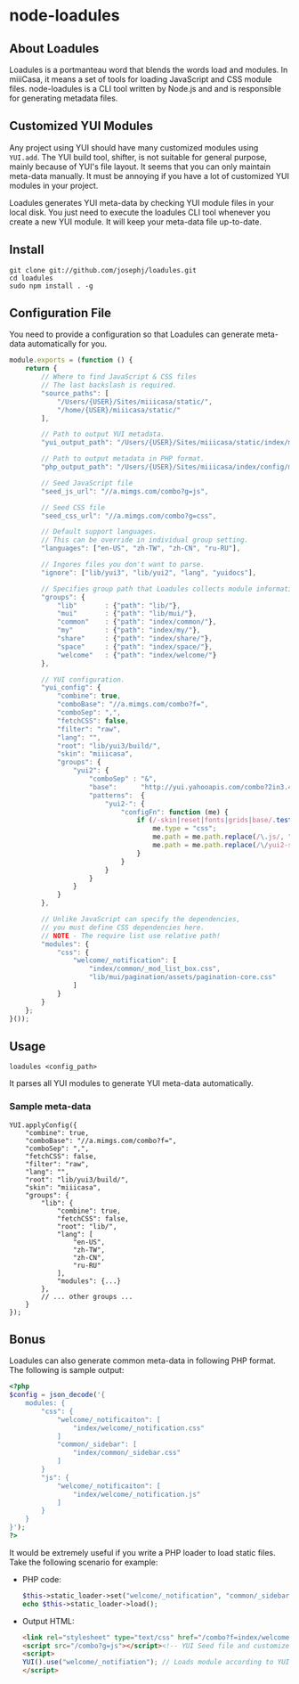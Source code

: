 node-loadules
==============

## About Loadules

Loadules is a portmanteau word that blends the words load and modules.
In miiiCasa, it means a set of tools for loading JavaScript and CSS module files.
node-loadules is a CLI tool written by Node.js and and is responsible for 
generating metadata files.

## Customized YUI Modules

Any project using YUI should have many customized modules using `YUI.add`.
The YUI build tool, shifter, is not suitable for general purpose, mainly
because of YUI's file layout. It seems that you can only maintain meta-data
manually. It must be annoying if you have a lot of customized YUI modules
in your project. 

Loadules generates YUI meta-data by checking YUI module files in your
local disk. You just need to execute the loadules CLI tool whenever
you create a new YUI module. It will keep your meta-data file up-to-date.

## Install

```
git clone git://github.com/josephj/loadules.git
cd loadules
sudo npm install . -g
```

## Configuration File

You need to provide a configuration so that Loadules can generate meta-data automatically for you.

```javascript
module.exports = (function () {
    return {
        // Where to find JavaScript & CSS files
        // The last backslash is required.
        "source_paths": [
            "/Users/{USER}/Sites/miiicasa/static/",
            "/home/{USER}/miiicasa/static/"
        ],

        // Path to output YUI metadata.
        "yui_output_path": "/Users/{USER}/Sites/miiicasa/static/index/metadata.js",

        // Path to output metadata in PHP format.
        "php_output_path": "/Users/{USER}/Sites/miiicasa/index/config/metadata.php",

        // Seed JavaScript file
        "seed_js_url": "//a.mimgs.com/combo?g=js",

        // Seed CSS file
        "seed_css_url": "//a.mimgs.com/combo?g=css",

        // Default support languages.
        // This can be override in individual group setting.
        "languages": ["en-US", "zh-TW", "zh-CN", "ru-RU"],

        // Ingores files you don't want to parse.
        "ignore": ["lib/yui3", "lib/yui2", "lang", "yuidocs"],

        // Specifies group path that Loadules collects module information.
        "groups": {
            "lib"       : {"path": "lib/"},
            "mui"       : {"path": "lib/mui/"},
            "common"    : {"path": "index/common/"},
            "my"        : {"path": "index/my/"},
            "share"     : {"path": "index/share/"},
            "space"     : {"path": "index/space/"},
            "welcome"   : {"path": "index/welcome/"}
        },

        // YUI configuration.
        "yui_config": {
            "combine": true,
            "comboBase": "//a.mimgs.com/combo?f=",
            "comboSep": ",",
            "fetchCSS": false,
            "filter": "raw",
            "lang": "",
            "root": "lib/yui3/build/",
            "skin": "miiicasa",
            "groups": {
                "yui2": {
                    "comboSep" : "&",
                    "base":      "http://yui.yahooapis.com/combo?2in3.4/2.9.0/build/",
                    "patterns":  {
                        "yui2-": {
                            "configFn": function (me) {
                                if (/-skin|reset|fonts|grids|base/.test(me.name)) {
                                    me.type = "css";
                                    me.path = me.path.replace(/\.js/, ".css");
                                    me.path = me.path.replace(/\/yui2-skin/, "/assets/skins/sam/yui2-skin");
                                }
                            }
                        }
                    }
                }
            }
        },

        // Unlike JavaScript can specify the dependencies,
        // you must define CSS dependencies here.
        // NOTE - The require list use relative path!
        "modules": {
            "css": {
                "welcome/_notification": [
                    "index/common/_mod_list_box.css",
                    "lib/mui/pagination/assets/pagination-core.css"
                ]
            }
        }
    };
}());

```

## Usage

```
loadules <config_path>
```

It parses all YUI modules to generate YUI meta-data automatically.

### Sample meta-data 

```
YUI.applyConfig({
    "combine": true,
    "comboBase": "//a.mimgs.com/combo?f=",
    "comboSep": ",",
    "fetchCSS": false,
    "filter": "raw",
    "lang": "",
    "root": "lib/yui3/build/",
    "skin": "miiicasa",
    "groups": {
        "lib": {
            "combine": true,
            "fetchCSS": false,
            "root": "lib/",
            "lang": [
                "en-US",
                "zh-TW",
                "zh-CN",
                "ru-RU"
            ],
            "modules": {...}
        },
        // ... other groups ...
    }
});

```

## Bonus

Loadules can also generate common meta-data in following PHP format.
The following is sample output:

```php
<?php
$config = json_decode('{
    modules: {
        "css": {
            "welcome/_notificaiton": [
                "index/welcome/_notification.css"
            ]
            "common/_sidebar": [
                "index/common/_sidebar.css"
            ]
        }
        "js": {
            "welcome/_notificaiton": [
                "index/welcome/_notification.js"
            ]
        }
    }
}');
?>
```

It would be extremely useful if you write a PHP loader to load static files.
Take the following scenario for example:

* PHP code:

    ```php
    $this->static_loader->set("welcome/_notification", "common/_sidebar");
    echo $this->static_loader->load();
    ```

* Output HTML:

    ```html
    <link rel="stylesheet" type="text/css" href="/combo?f=index/welcome/_notification.css,index/common/_sidebar.css">
    <script src="/combo?g=js"></script><!-- YUI Seed file and customized meta-data -->
    <script>
    YUI().use("welcome/_notifiation"); // Loads module according to YUI meta-data.
    </script>
    ```
